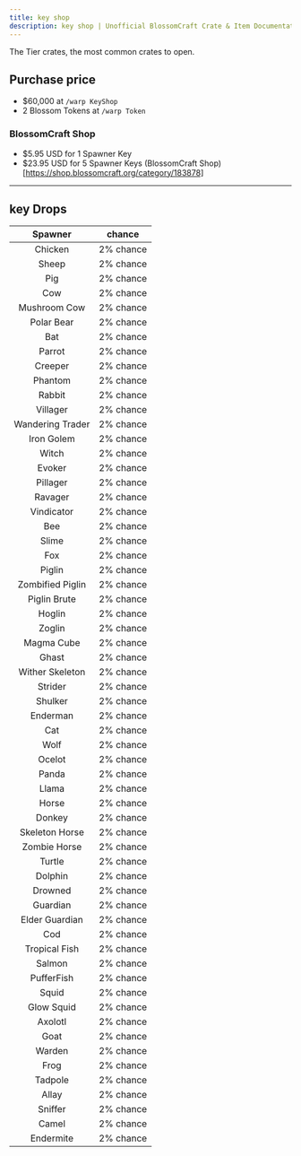 ```yaml
---
title: key shop
description: key shop | Unofficial BlossomCraft Crate & Item Documentation
---
```


The Tier crates, the most common crates to open.

## Purchase price
- $60,000 at `/warp KeyShop`
- 2 Blossom Tokens at `/warp Token`
### BlossomCraft Shop
- $5.95 USD for 1 Spawner Key
- $23.95 USD for 5 Spawner Keys
(BlossomCraft Shop)[https://shop.blossomcraft.org/category/183878]

----
## key Drops

|          Spawner          |   chance  |
|:----------------------:|:---------:|
|Chicken| 2% chance |
|Sheep| 2% chance |
|Pig| 2% chance |
|Cow| 2% chance |
|Mushroom Cow| 2% chance |
|Polar Bear| 2% chance |
|Bat| 2% chance |
|Parrot| 2% chance |
|Creeper| 2% chance |
|Phantom| 2% chance |
|Rabbit| 2% chance |
|Villager| 2% chance |
|Wandering Trader| 2% chance |
|Iron Golem| 2% chance |
|Witch| 2% chance |
|Evoker| 2% chance |
|Pillager| 2% chance |
|Ravager| 2% chance |
|Vindicator| 2% chance |
|Bee| 2% chance |
|Slime| 2% chance |
|Fox| 2% chance |
|Piglin| 2% chance |
|Zombified Piglin| 2% chance |
|Piglin Brute| 2% chance |
|Hoglin| 2% chance |
|Zoglin| 2% chance |
|Magma Cube| 2% chance |
|Ghast| 2% chance |
|Wither Skeleton| 2% chance |
|Strider| 2% chance |
|Shulker| 2% chance |
|Enderman| 2% chance |
|Cat| 2% chance |
|Wolf| 2% chance |
|Ocelot| 2% chance |
|Panda| 2% chance |
|Llama| 2% chance |
|Horse| 2% chance |
|Donkey| 2% chance |
|Skeleton Horse| 2% chance |
|Zombie Horse| 2% chance |
|Turtle| 2% chance |
|Dolphin| 2% chance |
|Drowned| 2% chance |
|Guardian| 2% chance |
|Elder Guardian| 2% chance |
|Cod| 2% chance |
|Tropical Fish| 2% chance |
|Salmon| 2% chance |
|PufferFish| 2% chance |
|Squid| 2% chance |
|Glow Squid| 2% chance |
|Axolotl| 2% chance |
|Goat| 2% chance |
|Warden| 2% chance |
|Frog| 2% chance |
|Tadpole| 2% chance |
|Allay| 2% chance |
|Sniffer| 2% chance |
|Camel| 2% chance |
|Endermite| 2% chance |
